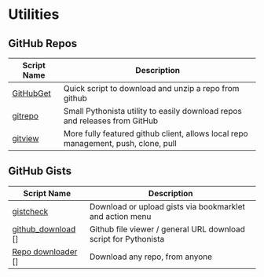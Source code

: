 # Utilities

GitHub Repos
------------

| Script Name   | Description   | 
| ------------- | ------------- | 
| [GitHubGet][] | Quick script to download and unzip a repo from github |
| [gitrepo][]   | Small Pythonista utility to easily download repos and releases from GitHub |
| [gitview][]| More fully featured github client, allows local repo management, push, clone, pull |

GitHub Gists
------------

| Script Name        | Description   | 
| -------------      | ------------- | 
| [gistcheck][]  |  Download or upload gists via bookmarklet and action menu      |
| [github_download] [] | Github file viewer / general URL download script for Pythonista |
| [Repo downloader] [] | Download any repo, from anyone |

[gistcheck]: https://gist.github.com/jsbain/1c95b3491d65d9e24456#
[GitHubGet]: https://github.com/jsbain/GitHubGet
[github_download]: https://gist.github.com/SpotlightKid/04c2b5ce5978c0d66e6e
[gitrepo]: https://github.com/Vik2015/gitrepo
[gitview]: https://github.com/jsbain/gitview
[Repo downloader]: https://gist.github.com/671620616/3e04758185af8f98bf72
